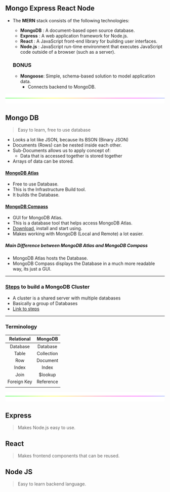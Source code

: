 ## **M**ongo **E**xpress **R**eact **N**ode

- The **MERN** stack consists of the following technologies:

  - **MongoDB** : A document-based open source database.
  - **Express** : A web application framework for Node.js.
  - **React** : A JavaScript front-end library for building user interfaces.
  - **Node.js** : JavaScript run-time environment that executes JavaScript code outside of a browser (such as a server).

  ### **BONUS**

  - **Mongoose**: Simple, schema-based solution to model application data.
    - Connects backend to MongoDB.

<!-- DIVIDER -->
<img src="./Resources/Animations/rainbow_divider.gif" height=30 width=1000 />

## **Mongo DB**

> Easy to learn, free to use database

- Looks a lot like JSON, because its BSON (Binary JSON)
- Documents (Rows) can be nested inside each other.
- Sub-Documents allows us to apply concept of:
  - Data that is accessed together is stored together
- Arrays of data can be stored.

#### [**MongoDB Atlas**](https://www.mongodb.com/)

- Free to use Database.
- This is the Infrastructure Build tool.
- It builds the Database.

#### [**MongoDB Compass**](https://www.mongodb.com/try/download/compass)

- GUI for MongoDB Atlas.
- This is a database tool that helps access MongoDB Atlas.
- [Download](https://www.mongodb.com/try/download/compass), install and start using.
- Makes working with MongoDB (Local and Remote) a lot easier.

##### _Main Difference between MongoDB Atlas and MongoDB Compass_

- MongoDB Atlas hosts the Database.
- MongoDB Compass displays the Database in a much more readable way, its just a GUI.

---

### [**Steps**](./steps%20to%20build%20cluster.md) to build a **MongoDB Cluster**

- A cluster is a shared server with multiple databases
- Basically a group of Databases
- [Link to steps](./steps%20to%20build%20cluster.md)

---

### **Terminology**

| Relational  |  MongoDB   |
| :---------: | :--------: |
|  Database   |  Database  |
|    Table    | Collection |
|     Row     |  Document  |
|    Index    |   Index    |
|    Join     |  $lookup   |
| Foreign Key | Reference  |
|             |            |

<img src="./Resources/Animations/rainbow_divider.gif" height=30 width=1000 />

## **Express**

> Makes Node.js easy to use.

## **React**

> Makes frontend components that can be reused.

## **Node JS**

> Easy to learn backend language.
